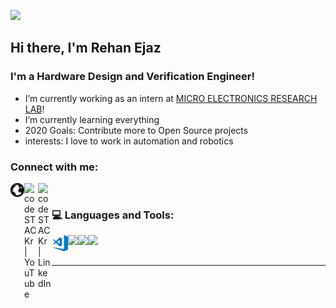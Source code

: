 ![](http://visitor-badge.glitch.me/badge?page_id=RehanEjaz.RehanEjaz)
## Hi there, I'm Rehan Ejaz 


### I'm a Hardware Design and Verification Engineer!

* I’m currently working as an intern at [MICRO ELECTRONICS RESEARCH LAB](https://www.merledupk.org)!
* I’m currently learning everything 
* 2020 Goals: Contribute more to Open Source projects
* interests: I love to work in automation and robotics

### Connect with me:

[<img align="left" alt="codeSTACKr.com" width="22px" src="https://raw.githubusercontent.com/iconic/open-iconic/master/svg/globe.svg" />](https://github.com/RehanEjaz)
[<img align="left" alt="codeSTACKr | YouTube" width="22px" src="https://cdn.jsdelivr.net/npm/simple-icons@v3/icons/youtube.svg" />](https://www.youtube.com/c/WorldExplorers)
[<img align="left" alt="codeSTACKr | LinkedIn" width="22px" src="https://cdn.jsdelivr.net/npm/simple-icons@v3/icons/linkedin.svg" />](https://www.linkedin.com/in/rehan-ejaz-08484a1a9?lipi=urn%3Ali%3Apage%3Ad_flagship3_profile_view_base_contact_details%3BpIPWLd2ySYWu5pv%2BZAdQQA%3D%3D)

<br />

### 💻 Languages and Tools: 
  

<img align="left" alt="Visual Studio Code" width="26px" src="https://raw.githubusercontent.com/github/explore/80688e429a7d4ef2fca1e82350fe8e3517d3494d/topics/visual-studio-code/visual-studio-code.png" />
<img align="left" height="20" src="https://www.clipartmax.com/png/small/117-1179524_icon-arduino-arduino-logo.png">
<img align="left" height="20" src="https://www.clipartmax.com/png/small/240-2409409_c-programming-icon-c-programming-language-icon.png">
<img align="left" height="20" src="https://upload.wikimedia.org/wikipedia/en/e/ef/SystemVerilog_logo.png">

<br />
<br />

---
